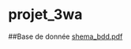 # projet_3wa

##Base de donnée
[shema_bdd.pdf](https://github.com/thomas370/projet_3w/files/12867286/shema_bdd.pdf)
